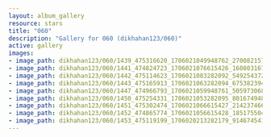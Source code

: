 ```yaml
---
layout: album_gallery
resource: stars
title: "060"
description: "Gallery for 060 (dikhahan123/060)"
active: gallery
images:
- image_path: dikhahan123/060/1439_475316620_1706021049948762_2700821572070707411_n.jpg
- image_path: dikhahan123/060/1441_474824723_1706021076615426_160803167212374284_n.jpg
- image_path: dikhahan123/060/1442_475114623_1706021083282092_5492543724074559369_n.jpg
- image_path: dikhahan123/060/1443_475165913_1706021063282094_6753823942485161707_n.jpg
- image_path: dikhahan123/060/1447_474966793_1706021059948761_5059730685949985687_n.jpg
- image_path: dikhahan123/060/1450_475254331_1706021053282095_8016749489489917449_n.jpg
- image_path: dikhahan123/060/1451_475302474_1706021066615427_2142374661288723327_n.jpg
- image_path: dikhahan123/060/1452_474865774_1706021056615428_1851755044120061554_n.jpg
- image_path: dikhahan123/060/1453_475119199_1706020213282179_914674541528893838_n.jpg
---
```


